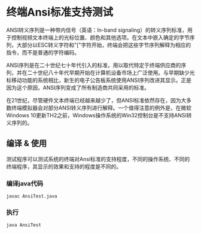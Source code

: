 # 终端Ansi标准支持测试
ANSI转义序列是一种带内信号（英语：In-band signaling）的转义序列标准，用于控制视频文本终端上的光标位置、颜色和其他选项。在文本中嵌入确定的字节序列，大部分以ESC转义字符和"["字符开始，终端会把这些字节序列解释为相应的指令，而不是普通的字符编码。

ANSI序列是在二十世纪七十年代引入的标准，用以取代特定于终端供应商的序列，并在二十世纪八十年代早期开始在计算机设备市场上广泛使用。与早期缺少光标移动功能的系统相比，新生的电子公告板系统使用ANSI序列改进其显示。正是因为这个原因，ANSI序列变成了所有制造商共同采用的标准。

在21世纪，尽管硬件文本终端已经越来越少了，但ANSI标准依然存在，因为大多数终端模拟器会对部分ANSI转义序列进行解释。一个值得注意的例外是，在微软Windows 10更新TH2之前，Windows操作系统的Win32控制台是不支持ANSI转义序列的。

## 编译 & 使用
测试程序可以测试系统的终端对Ansi标准的支持程度，不同的操作系统、不同的终端程序，其显示的效果和支持的程度是不同的。
### 编译java代码
```shell
javac AnsiTest.java
```
### 执行
```shell
java AnsiTest
```
